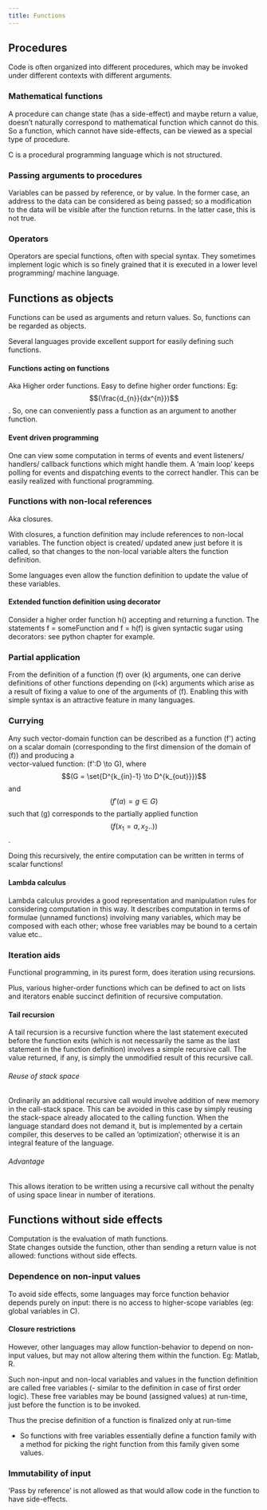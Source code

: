 ```yaml
---
title: Functions
---
```


## Procedures
Code is often organized into different procedures, which may be invoked
under different contexts with different arguments.

### Mathematical functions

A procedure can change state (has a side-effect) and maybe return a
value, doesn’t naturally correspond to mathematical function which
cannot do this. So a function, which cannot have side-effects, can be
viewed as a special type of procedure.

C is a procedural programming language which is not structured.

### Passing arguments to procedures

Variables can be passed by reference, or by value. In the former case,
an address to the data can be considered as being passed; so a
modification to the data will be visible after the function returns. In
the latter case, this is not true.

### Operators

Operators are special functions, often with special syntax. They
sometimes implement logic which is so finely grained that it is executed
in a lower level programming/ machine language.


## Functions as objects

Functions can be used as arguments and return values. So, functions can
be regarded as objects.

Several languages provide excellent support for easily defining such
functions.

#### Functions acting on functions

Aka Higher order functions. Easy to define higher order functions: Eg:
$$(\frac{d_{n}}{dx^{n}})$$. So, one can conveniently pass a function as an
argument to another function.

#### Event driven programming

One can view some computation in terms of events and event listeners/
handlers/ callback functions which might handle them. A ’main loop’
keeps polling for events and dispatching events to the correct handler.
This can be easily realized with functional programming.

### Functions with non-local references

Aka closures.

With closures, a function definition may include references to non-local
variables. The function object is created/ updated anew just before it
is called, so that changes to the non-local variable alters the function
definition.

Some languages even allow the function definition to update the value of
these variables.

#### Extended function definition using decorator

Consider a higher order function h() accepting and returning a function.
The statements f = someFunction and f = h(f) is given syntactic sugar
using decorators: see python chapter for example.

### Partial application

From the definition of a function \(f\) over \(k\) arguments, one can
derive definitions of other functions depending on \(l<k\) arguments
which arise as a result of fixing a value to one of the arguments of
\(f\). Enabling this with simple syntax is an attractive feature in many
languages.

### Currying

Any such vector-domain function can be described as a function \(f'\)
acting on a scalar domain (corresponding to the first dimension of the
domain of \(f\)) and producing a  
vector-valued function: \(f':D \to G\), where
$$(G = \set{D^{k_{in}-1} \to D^{k_{out}}})$$ and $$(f'(a) = g \in G)$$ such
that \(g\) corresponds to the partially applied function
$$(f(x_1 = a, x_2 .. ))$$.

Doing this recursively, the entire computation can be written in terms
of scalar functions\!

#### Lambda calculus

Lambda calculus provides a good representation and manipulation rules
for considering computation in this way. It describes computation in
terms of formulae (unnamed functions) involving many variables, which
may be composed with each other; whose free variables may be bound to a
certain value etc..


### Iteration aids

Functional programming, in its purest form, does iteration using
recursions.

Plus, various higher-order functions which can be defined to act on
lists and iterators enable succinct definition of recursive computation.

#### Tail recursion

A tail recursion is a recursive function where the last statement
executed before the function exits (which is not necessarily the same as
the last statement in the function definition) involves a simple
recursive call. The value returned, if any, is simply the unmodified
result of this recursive call.

###### Reuse of stack space

Ordinarily an additional recursive call would involve addition of new
memory in the call-stack space. This can be avoided in this case by
simply reusing the stack-space already allocated to the calling
function. When the language standard does not demand it, but is
implemented by a certain compiler, this deserves to be called an
’optimization’; otherwise it is an integral feature of the language.

###### Advantage

This allows iteration to be written using a recursive call without the
penalty of using space linear in number of iterations.


## Functions without side effects

Computation is the evaluation of math functions.  
State changes outside the function, other than sending a return value is
not allowed: functions without side effects.

### Dependence on non-input values

To avoid side effects, some languages may force function behavior
depends purely on input: there is no access to higher-scope variables
(eg: global variables in C).

#### Closure restrictions

However, other languages may allow function-behavior to depend on
non-input values, but may not allow altering them within the function.
Eg: Matlab, R.

Such non-input and non-local variables and values in the function
definition are called free variables (- similar to the definition in
case of first order logic). These free variables may be bound (assigned
values) at run-time, just before the function is to be invoked.

Thus the precise definition of a function is finalized only at run-time
- So functions with free variables essentially define a function family
with a method for picking the right function from this family given some
values.

### Immutability of input

’Pass by reference’ is not allowed as that would allow code in the
function to have side-effects.
